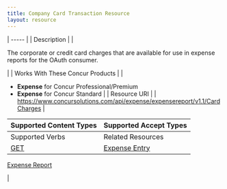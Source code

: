 ```yaml
---
title: Company Card Transaction Resource 
layout: resource
---
```






| ----- |
|  Description |
|

The corporate or credit card charges that are available for use in expense reports for the OAuth consumer.

 |
|  Works With These Concur Products |
|

* **Expense** for Concur Professional/Premium
* **Expense** for Concur Standard
 |
|  Resource URI |
|  https://www.concursolutions.com/api/expense/expensereport/v1.1/CardCharges |

| Supported Content Types | Supported Accept Types |
| ----------------------- | ---------------------- |
| Supported Verbs         | Related Resources      |
| [GET][1]                | [Expense Entry][2]

[Expense Report ][3]

 |

  


[1]: https://developer.concur.com/expense-report/company-card-transaction-resource/company-card-transaction-resource-get
[2]: https://developer.concur.com/expense-report/expense-entry-resource
[3]: https://developer.concur.com/expense-report/expense-report-resource
